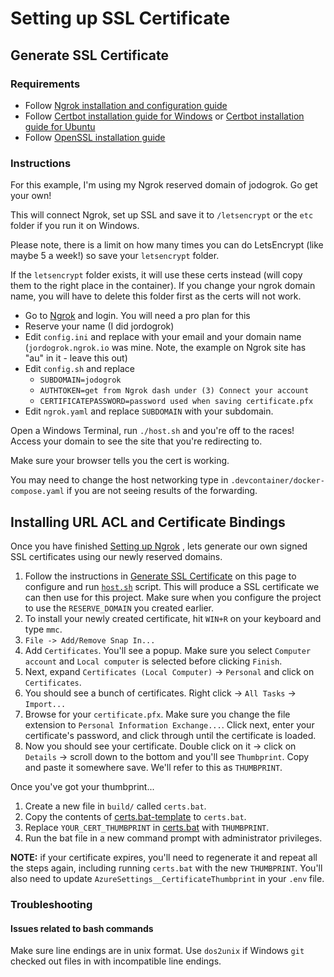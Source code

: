 # Setting up SSL Certificate

## Generate SSL Certificate

### Requirements

- Follow [Ngrok installation and configuration guide](./ngrok.md)
- Follow [Certbot installation guide for Windows](https://certbot.eff.org/lets-encrypt/windows-other.html) or [Certbot installation guide for Ubuntu](https://certbot.eff.org/lets-encrypt/ubuntufocal-other)
- Follow [OpenSSL installation guide](./openssl.md)

### Instructions

For this example, I'm using my Ngrok reserved domain of jodogrok. Go get your own!

This will connect Ngrok, set up SSL and save it to `/letsencrypt` or the `etc` folder if you run it on Windows.

Please note, there is a limit on how many times you can do LetsEncrypt (like maybe 5 a week!) so save your `letsencrypt` folder.

If the `letsencrypt` folder exists, it will use these certs instead (will copy them to the right place in the container). If you change your ngrok domain name, you will have to delete this folder first as the certs will not work.

- Go to [Ngrok](https://dashboard.ngrok.com/get-started) and login. You will need a pro plan for this
- Reserve your name (I did jordogrok)
- Edit `config.ini` and replace with your email and your domain name (`jordogrok.ngrok.io` was mine. Note, the example on Ngrok site has "au" in it - leave this out)
- Edit `config.sh` and replace
  - `SUBDOMAIN=jodogrok`
  - `AUTHTOKEN=get from Ngrok dash under (3) Connect your account`
  - `CERTIFICATEPASSWORD=password used when saving certificate.pfx`
- Edit `ngrok.yaml` and replace `SUBDOMAIN` with your subdomain.

Open a Windows Terminal, run `./host.sh` and you're off to the races! Access your domain to see the site that you're redirecting to.

Make sure your browser tells you the cert is working.

You may need to change the host networking type in `.devcontainer/docker-compose.yaml` if you are not seeing results of the forwarding. 

## Installing URL ACL and Certificate Bindings

Once you have finished [Setting up Ngrok](https://github.com/microsoft/netcoreteamsrecordingbot/blob/master/docs/setup/ngrok.md) , lets generate our own signed SSL certificates using our newly reserved domains.

1. Follow the instructions in [Generate SSL Certificate](##generate-ssl-certificate) on this page to configure and run [`host.sh`](../../scripts/config.sh) script. This will produce a SSL certificate we can then use for this project. Make sure when you configure the project to use the `RESERVE_DOMAIN` you created earlier.
2. To install your newly created certificate, hit `WIN+R` on your keyboard and type `mmc`.
3. `File -> Add/Remove Snap In...`
4. Add `Certificates`. You'll see a popup. Make sure you select `Computer account` and `Local computer` is selected before clicking `Finish`.
5. Next, expand `Certificates (Local Computer)` -> `Personal` and click on `Certificates`.
6. You should see a bunch of certificates. Right click -> `All Tasks` -> `Import...`
7. Browse for your `certificate.pfx`. Make sure you change the file extension to `Personal Information Exchange...`. Click next, enter your certificate's password, and click through until the certificate is loaded.
8. Now you should see your certificate. Double click on it -> click on `Details` -> scroll down to the bottom and you'll see `Thumbprint`. Copy and paste it somewhere save. We'll refer to this as `THUMBPRINT`.

Once you've got your thumbprint...

1. Create a new file in `build/` called `certs.bat`.
2. Copy the contents of [certs.bat-template](../../scripts/certs.bat-template) to `certs.bat`.
3. Replace `YOUR_CERT_THUMBPRINT` in [certs.bat](../../scripts/certs.bat-template#L20-#L21) with `THUMBPRINT`.
4. Run the bat file in a new command prompt with administrator privileges.

**NOTE:** if your certificate expires, you'll need to regenerate it and repeat all the steps again, including running `certs.bat` with the new `THUMBPRINT`. You'll also need to update `AzureSettings__CertificateThumbprint` in your `.env` file.

### Troubleshooting

#### Issues related to bash commands

Make sure line endings are in unix format. Use `dos2unix` if Windows `git` checked out files in with incompatible line endings.

